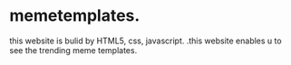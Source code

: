 # memetemplates. 
this website is bulid by HTML5, css, javascript.
.this website enables u to see the trending meme templates.
